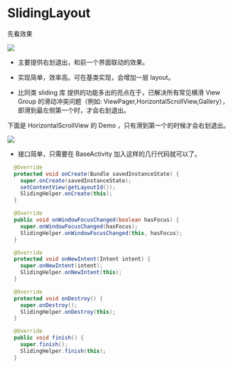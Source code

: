 # SlidingLayout

先看效果

![](https://raw.githubusercontent.com/liuxv/SlidingLayout/master/package/demo/sliding.gif)

* 主要提供右划退出，和前一个界面联动的效果。

* 实现简单，效率高。可在基类实现，会增加一层 layout。

* 比同类 sliding 库 提供的功能多出的亮点在于，已解决所有常见横滑 View Group 的滑动冲突问题（例如: ViewPager,HorizontalScrollView,Gallery），即滑到最左侧第一个时，才会右划退出。


下面是 HorizontalScrollView 的 Demo ，只有滑到第一个的时候才会右划退出。

![](https://raw.githubusercontent.com/liuxv/SlidingLayout/master/package/demo/horizontal.gif)


* 接口简单，只需要在 BaseActivity 加入这样的几行代码就可以了。

```java
  @Override
  protected void onCreate(Bundle savedInstanceState) {
    super.onCreate(savedInstanceState);
    setContentView(getLayoutId());
    SlidingHelper.onCreate(this);
  }

  @Override
  public void onWindowFocusChanged(boolean hasFocus) {
    super.onWindowFocusChanged(hasFocus);
    SlidingHelper.onWindowFocusChanged(this, hasFocus);
  }

  @Override
  protected void onNewIntent(Intent intent) {
    super.onNewIntent(intent);
    SlidingHelper.onNewIntent(this);
  }

  @Override
  protected void onDestroy() {
    super.onDestroy();
    SlidingHelper.onDestroy(this);
  }

  @Override
  public void finish() {
    super.finish();
    SlidingHelper.finish(this);
  }
```
